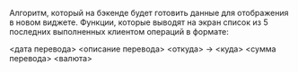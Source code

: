 Алгоритм, который на бэкенде будет готовить данные для отображения в новом виджете.
Функции, которые выводят на экран список из 5 последних выполненных клиентом операций
в формате:

<дата перевода> <описание перевода>
<откуда> -> <куда>
<сумма перевода> <валюта>